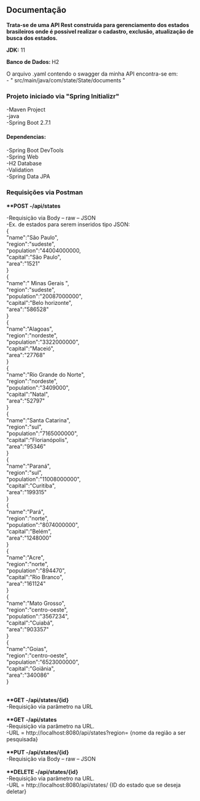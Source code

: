 <h2>Documentação</h2>
<p><b>Trata-se de uma API Rest construida para gerenciamento dos estados brasileiros
onde é possivel realizar o cadastro, exclusão, atualização de busca dos estados.</b></p>
<p><b>JDK:</b> 11</p>
<p><b>Banco de Dados: </b>H2</p>
<p>
<p> O arquivo .yaml contendo o swagger da minha API encontra-se em:<br>
-  " src/main/java/com/state/State/documents "

</p>

<h3>Projeto iniciado via "Spring Initializr"</h3>
-Maven Project<br>
-java<br>
-Spring Boot 2.7.1<br>

<h4>Dependencias:</h4>
-Spring Boot DevTools<br>
-Spring Web<br>
-H2 Database<br>
-Validation<br>
-Spring Data JPA<br>
</p>
<p> <h3>Requisições via Postman</h3>
<b>**POST -/api/states</b><br>

-Requisição via Body – raw – JSON<br>
-Ex. de estados para serem inseridos tipo JSON:<br>
{<br>
    "name":"São Paulo",<br>
    "region":"sudeste",<br>
    "population":"44004000000,<br>
    "capital":"São Paulo",<br>
    "area":"1521"<br>
}<br>
{<br>
    "name":" Minas Gerais ",<br>
    "region":"sudeste",<br>
    "population":"20087000000",<br>
    "capital":"Belo horizonte",<br>
    "area":"586528"<br>
}<br>
{<br>
    "name":"Alagoas",<br>
    "region":"nordeste",<br>
    "population":"3322000000",<br>
    "capital":"Maceió",<br>
    "area":"27768"<br>
}<br>
{<br>
    "name":"Rio Grande do Norte",<br>
    "region":"nordeste",<br>
    "population":"3409000",<br>
    "capital":"Natal",<br>
    "area":"52797"<br>
}<br>
{<br>
    "name":"Santa Catarina",<br>
    "region":"sul",<br>
    "population":"7165000000",<br>
    "capital":"Florianópolis",<br>
    "area":"95346"<br>
}<br>
{<br>
    "name":"Paraná",<br>
    "region":"sul",<br>
    "population":"11008000000",<br>
    "capital":"Curitiba",<br>
    "area":"199315"<br>
}<br>
{<br>
    "name":"Pará",<br>
    "region":"norte",<br>
    "population":"8074000000",<br>
    "capital":"Belém",<br>
    "area":"1248000"<br>
}<br>
{<br>
    "name":"Acre",<br>
    "region":"norte",<br>
    "population":"894470",<br>
    "capital":"Rio Branco",<br>
    "area":"161124"<br>
}<br>
{<br>
    "name":"Mato Grosso",<br>
    "region":"centro-oeste",<br>
    "population":"3567234",<br>
    "capital":"Cuiabá",<br>
    "area":"903357"<br>
}<br>
{<br>
    "name":"Goias",<br>
    "region":"centro-oeste",<br>
    "population":"6523000000",<br>
    "capital":"Goiânia",<br>
    "area":"340086"<br>
}<br><br>

<b>**GET -/api/states/{id}</b><br>
-Requisição via parâmetro na URL<br><br>
<b>**GET -/api/states</b><br>
-Requisição via parâmetro na URL.<br>
-URL = http://localhost:8080/api/states?region= {nome da região a ser pesquisada}<br><br>
<b>**PUT -/api/states/{id} </b><br>
-Requisição via Body – raw – JSON<br><br>
<b>**DELETE -/api/states/{id}</b><br>
-Requisição via parâmetro na URL.<br>
-URL = http://localhost:8080/api/states/ {ID do estado que se deseja deletar}<br>
</p>

